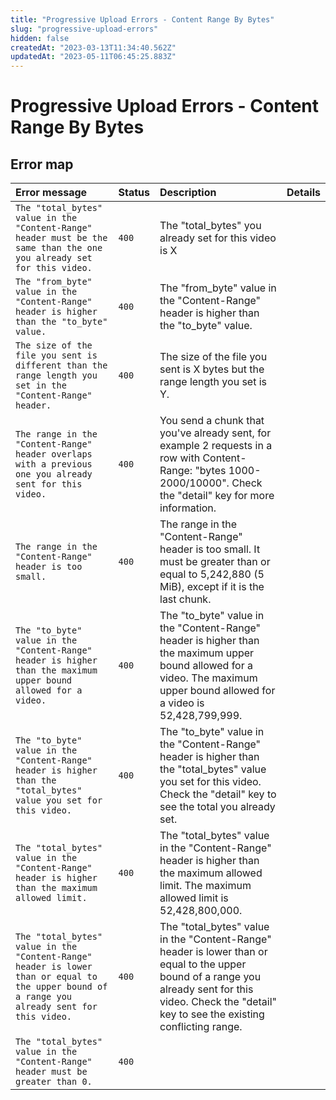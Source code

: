 ```yaml
---
title: "Progressive Upload Errors - Content Range By Bytes"
slug: "progressive-upload-errors"
hidden: false
createdAt: "2023-03-13T11:34:40.562Z"
updatedAt: "2023-05-11T06:45:25.883Z"
---
```


Progressive Upload Errors - Content Range By Bytes
==================================================

## Error map

| Error message                                                                                                                                 | Status | Description                                                                                                                                                                                               | Details |
| :-------------------------------------------------------------------------------------------------------------------------------------------- | :----- | :-------------------------------------------------------------------------------------------------------------------------------------------------------------------------------------------------------- | :------ |
| `The "total_bytes" value in the "Content-Range" header must be the same than the one you already set for this video.`                         | `400`  | The "total_bytes" you already set for this video is X                                                                                                                                                     |         |
| `The "from_byte" value in the "Content-Range" header is higher than the "to_byte" value.`                                                     | `400`  | The "from_byte" value in the "Content-Range" header is higher than the "to_byte" value.                                                                                                                   |         |
| `The size of the file you sent is different than the range length you set in the "Content-Range" header.`                                     | `400`  | The size of the file you sent is X bytes but the range length you set is Y.                                                                                                                               |         |
| `The range in the "Content-Range" header overlaps with a previous one you already sent for this video.`                                       | `400`  | You send a chunk that you've already sent, for example 2 requests in a row with Content-Range: "bytes 1000-2000/10000". Check the "detail" key for more information.                                      |         |
| `The range in the "Content-Range" header is too small.`                                                                                       | `400`  | The range in the "Content-Range" header is too small. It must be greater than or equal to 5,242,880 (5 MiB), except if it is the last chunk.                                                              |         |
| `The "to_byte" value in the "Content-Range" header is higher than the maximum upper bound allowed for a video.`                               | `400`  | The "to_byte" value in the "Content-Range" header is higher than the maximum upper bound allowed for a video. The maximum upper bound allowed for a video is 52,428,799,999.                              |         |
| `The "to_byte" value in the "Content-Range" header is higher than the "total_bytes" value you set for this video.`                            | `400`  | The "to_byte" value in the "Content-Range" header is higher than the "total_bytes" value you set for this video. Check the "detail" key to see the total you already set.                                 |         |
| `The "total_bytes" value in the "Content-Range" header is higher than the maximum allowed limit.`                                             | `400`  | The "total_bytes" value in the "Content-Range" header is higher than the maximum allowed limit. The maximum allowed limit is 52,428,800,000.                                                              |         |
| `The "total_bytes" value in the "Content-Range" header is lower than or equal to the upper bound of a range you already sent for this video.` | `400`  | The "total_bytes" value in the "Content-Range" header is lower than or equal to the upper bound of a range you already sent for this video. Check the "detail" key to see the existing conflicting range. |         |
| `The "total_bytes" value in the "Content-Range" header must be greater than 0.`                                                               | `400`  |                                                                                                                                                                                                           |         |
